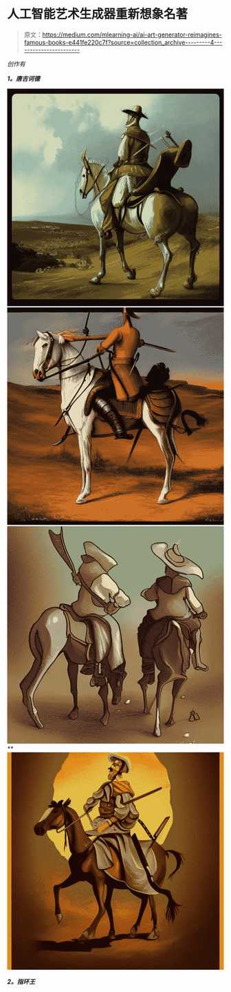 # 人工智能艺术生成器重新想象名著

> 原文：<https://medium.com/mlearning-ai/ai-art-generator-reimagines-famous-books-e441fe220c7f?source=collection_archive---------4----------------------->

*创作有*[](https://app.jasper.ai/art)

***1。唐吉诃德***

*![](img/50ddbcee7d899f20f1b6de07647821e0.png)**![](img/cc1729864be610a0ae0c2b17a2a994c3.png)**![](img/8078c776bf3d8fad445b0fe31c1dca95.png)**![](img/e5fb0e9451f445e898680c1bdc706f37.png)*

***2。指环王***